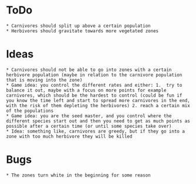 # ToDo
    * Carnivores should split up above a certain population
    * Herbivores should gravitate towards more vegetated zones
# Ideas
    * Carnivores should not be able to go into zones with a certain herbivore population (maybe in relation to the carnivore population that is moving into the zone)
    * Game idea: you control the different rates and either: 1.  try to balance it out, maybe with a focus on more points for example carnivores, which should be the hardest to control (could be fun if you know the time left and start to spread more carnivores in the end, with the risk of them depleting the herbivores) 2. reach a certain mix of the populations
    * Game idea: you are the seed master, and you control where the different species start out and then you need to get as much points as possible after a certain time (or until some species take over)
    * Idea: something like, carnivores are greedy, but if they go into a zone with too much herbivore they will be killed
# Bugs

    * The zones turn white in the beginning for some reason